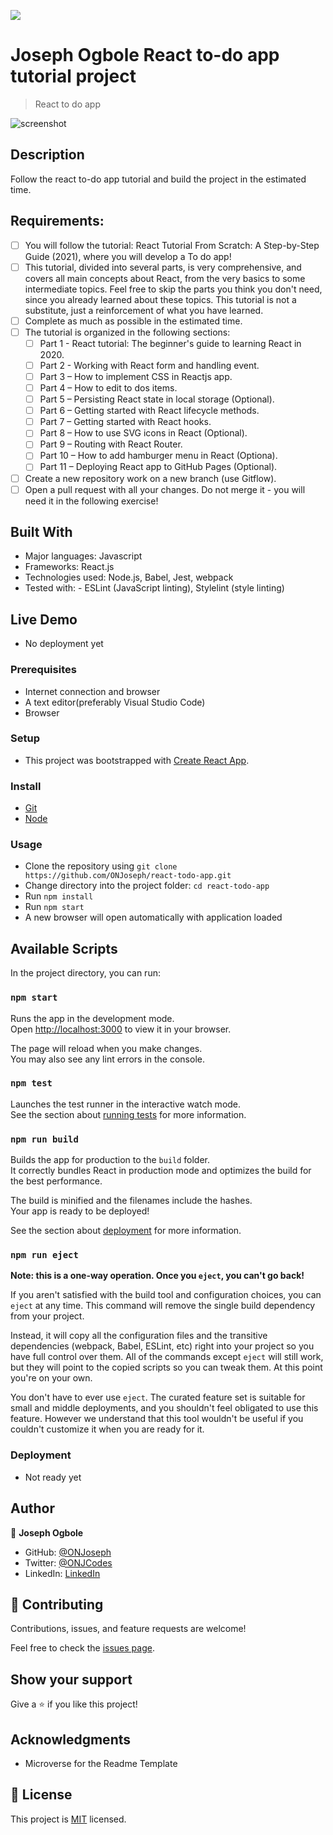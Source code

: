 ![](https://img.shields.io/badge/Microverse-blueviolet)

# Joseph Ogbole React to-do app tutorial project

> React to do app

![screenshot](https://ibaslogic.com/a04023263939b5d0bfb5f32c0fce4598/react-todo-app_700.gif)

## Description

Follow the react to-do app tutorial and build the project in the estimated time.

## Requirements:

- [ ] You will follow the tutorial: React Tutorial From Scratch: A Step-by-Step Guide (2021), where you will develop a To do app!
- [ ] This tutorial, divided into several parts, is very comprehensive, and covers all main concepts about React, from the very basics to some intermediate topics. Feel free to skip the parts you think you don't need, since you already learned about these topics. This tutorial is not a substitute, just a reinforcement of what you have learned.
- [ ] Complete as much as possible in the estimated time.
- [ ] The tutorial is organized in the following sections:
  - [ ] Part 1 - React tutorial: The beginner's guide to learning React in 2020.
  - [ ] Part 2 - Working with React form and handling event.
  - [ ] Part 3 – How to implement CSS in Reactjs app.
  - [ ] Part 4 – How to edit to dos items.
  - [ ] Part 5 – Persisting React state in local storage (Optional).
  - [ ] Part 6 – Getting started with React lifecycle methods.
  - [ ] Part 7 – Getting started with React hooks.
  - [ ] Part 8 – How to use SVG icons in React (Optional).
  - [ ] Part 9 – Routing with React Router.
  - [ ] Part 10 – How to add hamburger menu in React (Optiona).
  - [ ] Part 11 – Deploying React app to GitHub Pages (Optional).
- [ ] Create a new repository work on a new branch (use Gitflow).
- [ ] Open a pull request with all your changes. Do not merge it - you will need it in the following exercise!

## Built With

- Major languages: Javascript
- Frameworks: React.js
- Technologies used: Node.js, Babel, Jest, webpack
- Tested with: - ESLint (JavaScript linting), Stylelint (style linting)

## Live Demo

- No deployment yet

### Prerequisites

- Internet connection and browser
- A text editor(preferably Visual Studio Code)
- Browser

### Setup

- This project was bootstrapped with [Create React App](https://github.com/facebook/react-todo-app).

### Install

- [Git](https://git-scm.com/downloads)
- [Node](https://nodejs.org/en/download/)

### Usage

- Clone the repository using `git clone https://github.com/ONJoseph/react-todo-app.git`
- Change directory into the project folder: `cd react-todo-app`
- Run `npm install`
- Run `npm start`
- A new browser will open automatically with application loaded

## Available Scripts

In the project directory, you can run:

### `npm start`

Runs the app in the development mode.\
Open [http://localhost:3000](http://localhost:3000) to view it in your browser.

The page will reload when you make changes.\
You may also see any lint errors in the console.

### `npm test`

Launches the test runner in the interactive watch mode.\
See the section about [running tests](https://facebook.github.io/create-react-app/docs/running-tests) for more information.

### `npm run build`

Builds the app for production to the `build` folder.\
It correctly bundles React in production mode and optimizes the build for the best performance.

The build is minified and the filenames include the hashes.\
Your app is ready to be deployed!

See the section about [deployment](https://facebook.github.io/create-react-app/docs/deployment) for more information.

### `npm run eject`

**Note: this is a one-way operation. Once you `eject`, you can't go back!**

If you aren't satisfied with the build tool and configuration choices, you can `eject` at any time. This command will remove the single build dependency from your project.

Instead, it will copy all the configuration files and the transitive dependencies (webpack, Babel, ESLint, etc) right into your project so you have full control over them. All of the commands except `eject` will still work, but they will point to the copied scripts so you can tweak them. At this point you're on your own.

You don't have to ever use `eject`. The curated feature set is suitable for small and middle deployments, and you shouldn't feel obligated to use this feature. However we understand that this tool wouldn't be useful if you couldn't customize it when you are ready for it.

### Deployment

- Not ready yet

## Author

👤 **Joseph Ogbole**

- GitHub: [@ONJoseph](https://github.com/ONJoseph)
- Twitter: [@ONJCodes](https://twitter.com/ONJCodes)
- LinkedIn: [LinkedIn](https://www.linkedin.com/in/o-n-joseph-ba8425147/)

## 🤝 Contributing

Contributions, issues, and feature requests are welcome!

Feel free to check the [issues page](https://github.com/ONJoseph/react-todo-app/issues).

## Show your support

Give a ⭐️ if you like this project!

## Acknowledgments

- Microverse for the Readme Template

## 📝 License

This project is [MIT](./license.md) licensed.